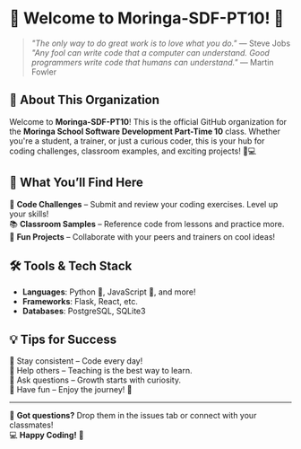 # 🚀 Welcome to Moringa-SDF-PT10! 🎉

> *"The only way to do great work is to love what you do."* — Steve Jobs  
> *"Any fool can write code that a computer can understand. Good programmers write code that humans can understand."* — Martin Fowler  

## 🌟 About This Organization
Welcome to **Moringa-SDF-PT10**! This is the official GitHub organization for the **Moringa School Software Development Part-Time 10** class. Whether you're a student, a trainer, or just a curious coder, this is your hub for coding challenges, classroom examples, and exciting projects! 🚀💻

## 📂 What You’ll Find Here
👾 **Code Challenges** – Submit and review your coding exercises. Level up your skills!  
📚 **Classroom Samples** – Reference code from lessons and practice more.  
🎨 **Fun Projects** – Collaborate with your peers and trainers on cool ideas!  

## 🛠️ Tools & Tech Stack
- **Languages**: Python 🐍, JavaScript 🚀, and more!  
- **Frameworks**: Flask, React, etc.  
- **Databases**: PostgreSQL, SQLite3  

## 💡 Tips for Success
🔹 Stay consistent – Code every day!  
🔹 Help others – Teaching is the best way to learn.  
🔹 Ask questions – Growth starts with curiosity.  
🔹 Have fun – Enjoy the journey! 🎢  

---

💬 **Got questions?** Drop them in the issues tab or connect with your classmates!  
💻 **Happy Coding!** 🚀

